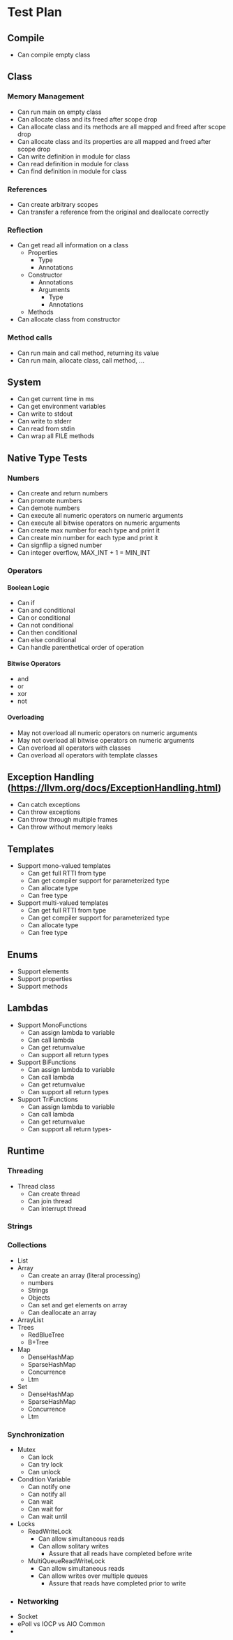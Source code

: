 # Test Plan
## Compile
- Can compile empty class
## Class 
### Memory Management
- Can run main on empty class
- Can allocate class and its freed after scope drop
- Can allocate class and its methods are all mapped and freed after scope drop
- Can allocate class and its properties are all mapped and freed after scope drop
- Can write definition in module for class
- Can read definition in module for class
- Can find definition in module for class
### References
- Can create arbitrary scopes
- Can transfer a reference from the original and deallocate correctly
### Reflection
- Can get read all information on a class
  - Properties
    - Type
    - Annotations
  - Constructor
    - Annotations
    - Arguments
      - Type
      - Annotations
  - Methods
- Can allocate class from constructor
### Method calls
- Can run main and call method, returning its value
- Can run main, allocate class, call method, ...
## System
- Can get current time in ms
- Can get environment variables
- Can write to stdout
- Can write to stderr
- Can read from stdin
- Can wrap all FILE methods
## Native Type Tests
### Numbers
- Can create and return numbers 
- Can promote numbers 
- Can demote numbers
- Can execute all numeric operators on numeric arguments
- Can execute all bitwise operators on numeric arguments
- Can create max number for each type and print it
- Can create min number for each type and print it
- Can signflip a signed number
- Can integer overflow, MAX_INT + 1 = MIN_INT
### Operators
#### Boolean Logic
- Can if
- Can and conditional
- Can or conditional
- Can not conditional
- Can then conditional
- Can else conditional
- Can handle parenthetical order of operation
#### Bitwise Operators
- and
- or
- xor
- not
#### Overloading
- May not overload all numeric operators on numeric arguments
- May not overload all bitwise operators on numeric arguments
- Can overload all operators with classes
- Can overload all operators with template classes
## Exception Handling (https://llvm.org/docs/ExceptionHandling.html)
- Can catch exceptions
- Can throw exceptions
- Can throw through multiple frames
- Can throw without memory leaks
## Templates
- Support mono-valued templates
  - Can get full RTTI from type
  - Can get compiler support for parameterized type
  - Can allocate type
  - Can free type
- Support multi-valued templates
  - Can get full RTTI from type
  - Can get compiler support for parameterized type
  - Can allocate type
  - Can free type
## Enums
- Support elements
- Support properties
- Support methods
## Lambdas
- Support MonoFunctions
  - Can assign lambda to variable
  - Can call lambda
  - Can get returnvalue
  - Can support all return types 
- Support BiFunctions
  - Can assign lambda to variable
  - Can call lambda
  - Can get returnvalue
  - Can support all return types
- Support TriFunctions
  - Can assign lambda to variable
  - Can call lambda
  - Can get returnvalue
  - Can support all return types- 
## Runtime
### Threading
- Thread class
  - Can create thread
  - Can join thread
  - Can interrupt thread 
### Strings
### Collections
- List
- Array
  - Can create an array (literal processing)
  - numbers
  - Strings
  - Objects
  - Can set and get elements on array
  - Can deallocate an array
- ArrayList
- Trees
  - RedBlueTree
  - B+Tree
- Map
  - DenseHashMap
  - SparseHashMap
  - Concurrence
  - Ltm
- Set
  - DenseHashMap
  - SparseHashMap
  - Concurrence
  - Ltm
### Synchronization
- Mutex
  - Can lock
  - Can try lock
  - Can unlock
- Condition Variable
  - Can notify one
  - Can notify all
  - Can wait
  - Can wait for
  - Can wait until
- Locks
  - ReadWriteLock
    - Can allow simultaneous reads
    - Can allow solitary writes
      - Assure that all reads have completed before write
  - MultiQueueReadWriteLock
    - Can allow simultaneous reads
    - Can allow writes over multiple queues
      - Assure that reads have completed prior to write
- ### Networking
- Socket
- ePoll vs IOCP vs AIO Common
- 
